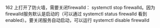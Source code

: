 162 上打开了防火墙，需要关闭firewalld： systemctl stop firewalld。因为firewalld服务默认是启动的（可以通过 systemctl status firewalld 看到 enabled）。要关闭服务自动启动，可以运行 systemctl disable firewalld
